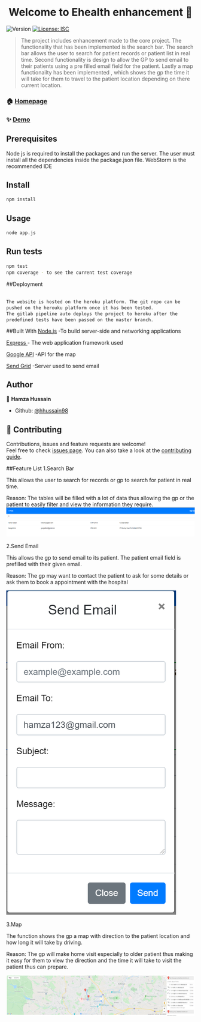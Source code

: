 <h1 align="center">Welcome to Ehealth enhancement 👋</h1>
<p>
  <img alt="Version" src="https://img.shields.io/badge/version-1.0.0-blue.svg?cacheSeconds=2592000" />
  <a href="#" target="_blank">
    <img alt="License: ISC" src="https://img.shields.io/badge/License-ISC-yellow.svg" />
  </a>
</p>

> The project includes enhancement made to the core project. The functionality that has been implemented is the search bar. The search bar allows the user to search for patient records or patient list in real time. Second functionality is design to allow the GP to send email to their patients using a pre filled email field for the patient. Lastly a map functionailty has been implemented , which shows the gp the time it will take for them to travel to the patient location depending on there current location.

### 🏠 [Homepage](https://gitlab.com/ehealthgroup1/ehealth#readme)

### ✨ [Demo](https://young-journey-50996.herokuapp.com/)

## Prerequisites
Node js is required to install the packages and run the server.
The user must install all the dependencies inside the package.json file.
WebStorm is the recommended IDE
## Install

```sh
npm install
```
## Usage

```sh
node app.js
```
## Run tests

```sh
npm test
npm coverage - to see the current test coverage 
```
##Deployment
```

The website is hosted on the heroku platform. The git repo can be pushed on the herouku platform once it has been tested.
The gitlab pipeline auto deploys the project to heroku after the predefined tests have been passed on the master branch.
```
##Built With
[ Node.js](https://nodejs.org/en/) -To build server-side and networking applications

[ Express ](https://expressjs.com/) - The web application framework used

[Google API](https://developers.google.com/maps/documentation/javascript/tutorial) -API for the map

[Send Grid](https://app.sendgrid.com/login?redirect_to=%2F) -Server used to send email

## Author

👤 **Hamza Hussain**

* Github: [@hhussain98](https://github.com/hhussain98)

## 🤝 Contributing

Contributions, issues and feature requests are welcome!<br />Feel free to check [issues page](https://gitlab.com/ehealthgroup1/ehealth/issues). You can also take a look at the [contributing guide](https://gitlab.com/ehealthgroup1/ehealth/blob/master/CONTRIBUTING.md).

##Feature List
1.Search Bar

This allows the user to search for records or gp to search for patient in real time.

Reason: The tables will be filled with a lot of data thus allowing the gp or the patient to easily filter and view the information they require.
![GitHub Logo](screenShots/search1.png)

2.Send Email
 
This allows the gp to send email to its patient. The patient email field is prefilled with their given email.
 
Reason: The gp may want to contact the patient to ask for some details or ask them to book a appointment with the hospital

![GitHub Logo](screenShots/sendEmail.png)

3.Map

The function shows the gp a map with direction to the patient location and how long it will take by driving.

Reason: The gp will make home visit especially to older patient thus making it easy for them to view the direction and the time it will take to visit the patient thus can prepare.

![GitHub Logo](screenShots/mapp1.png)
